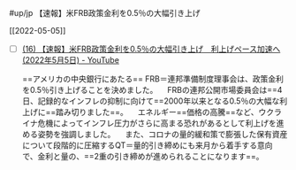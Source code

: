 #up/jp 【速報】米FRB政策金利を0.5％の大幅引き上げ

[[2022-05-05]]

- [ ]  [(16) 【速報】米FRB政策金利を0.5％の大幅引き上げ　利上げペース加速へ(2022年5月5日) - YouTube](https://www.youtube.com/watch?v=4b4U5mZB0yg)

	==アメリカの中央銀行にあたる== FRB＝連邦準備制度理事会は、政策金利を0.5％引き上げることを決めました。 　FRBの連邦公開市場委員会は==4日、記録的なインフレの抑制に向けて==2000年以来となる0.5％の大幅な利上げに==踏み切りました==。 　エネルギー==価格の高騰==など、ウクライナ危機によってインフレ圧力がさらに高まる恐れがあるとして利上げを進める姿勢を強調しました。 　また、コロナの量的緩和策で膨張した保有資産について段階的に圧縮するQT＝量的引き締めにも来月から着手する意向で、金利と量の、==2重の引き締めが進められることになります==。